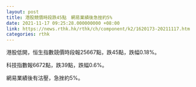 ```yaml
---
layout: post
title: 港股競價時段跌45點　網易業績後急挫約5%
date: 2021-11-17 09:25:28.000000000 +08:00
link: https://news.rthk.hk/rthk/ch/component/k2/1620173-20211117.htm
categories: rthk
---
```


港股低開，恒生指數競價時段報25667點，跌45點，跌幅0.18%。

科技指數報6672點，跌39點，跌幅0.6%。

網易業績後有沽壓，急挫約5%。
